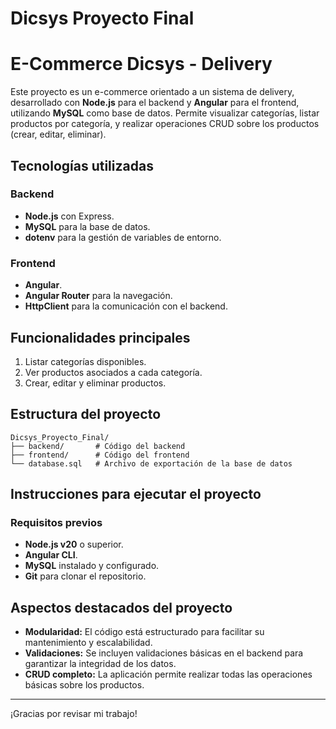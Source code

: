 # Dicsys Proyecto Final
# E-Commerce Dicsys - Delivery

Este proyecto es un e-commerce orientado a un sistema de delivery, desarrollado con **Node.js** para el backend y **Angular** para el frontend, utilizando **MySQL** como base de datos. Permite visualizar categorías, listar productos por categoría, y realizar operaciones CRUD sobre los productos (crear, editar, eliminar).

## Tecnologías utilizadas

### Backend
- **Node.js** con Express.
- **MySQL** para la base de datos.
- **dotenv** para la gestión de variables de entorno.

### Frontend
- **Angular**.
- **Angular Router** para la navegación.
- **HttpClient** para la comunicación con el backend.

## Funcionalidades principales

1. Listar categorías disponibles.
2. Ver productos asociados a cada categoría.
3. Crear, editar y eliminar productos.

## Estructura del proyecto

```
Dicsys_Proyecto_Final/
├── backend/       # Código del backend
├── frontend/      # Código del frontend
└── database.sql   # Archivo de exportación de la base de datos
```

## Instrucciones para ejecutar el proyecto

### Requisitos previos
- **Node.js v20** o superior.
- **Angular CLI**.
- **MySQL** instalado y configurado.
- **Git** para clonar el repositorio.


## Aspectos destacados del proyecto

- **Modularidad:** El código está estructurado para facilitar su mantenimiento y escalabilidad.
- **Validaciones:** Se incluyen validaciones básicas en el backend para garantizar la integridad de los datos.
- **CRUD completo:** La aplicación permite realizar todas las operaciones básicas sobre los productos.

---
¡Gracias por revisar mi trabajo!


